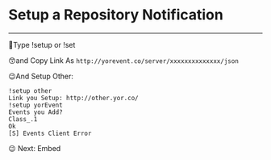 # Setup a Repository Notification 
***
🤗Type !setup or !set

😙and Copy Link As `http://yorevent.co/server/xxxxxxxxxxxxxx/json`

😉And Setup Other:

```
!setup other
Link you Setup: http://other.yor.co/
!setup yorEvent
Events you Add?
Class_.1
Ok
[S] Events Client Error
```

😉 Next:
Embed
